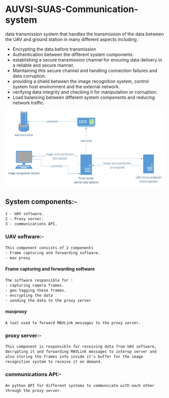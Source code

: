 # AUVSI-SUAS-Communication-system

data transmission system that handles the transmission of the data between the UAV and ground station in many different aspects including :
- Encrypting the data before transmission
- Authentication between the different system components.
- establishing a secure transmission channel for ensuring data delivery in a reliable and secure manner.
- Maintaining this secure channel and handling connection failures and data corruption. 
- providing a shield between the image recognition system, control system host environment and the external network.
- verifying data integrity and checking it for manipulation or corruption.
- Load balancing between different system components and reducing network traffic. 

<p align="center">
<img  src='system diagram.png'></img>
</p>

## System components:-
    1 - UAV software.
    2 - Proxy server.
    3 - communications API.


### UAV software:-
    This component consists of 2 components
    - Frame capturing and forwarding software.
    - mav proxy

#### Frame capturing and forwarding software
    The software responsible for :
    - capturing camera frames.
    - geo tagging these frames.
    - encrypting the data
    - sending the data to the proxy server

#### mavproxy
    A tool used to forward MAVLink messages to the proxy server.

### proxy server:-
    This component is responsible for receiving data from UAV software, decrypting it and forwarding MAVLink messages to interop server and also storing the frames info inside it's buffer for the image recognition system to receive it on demand.

### communications API:-
    An python API for different systems to communicate with each other through the proxy server.
